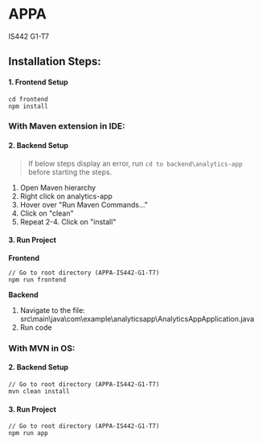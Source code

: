 # APPA 
IS442 G1-T7

## Installation Steps:

#### 1. Frontend Setup

```
cd frontend
npm install
```

### With Maven extension in IDE:

#### 2. Backend Setup

> If below steps display an error, run `cd to backend\analytics-app` before starting the steps.

<ol>
    <li>Open Maven hierarchy</li>
    <li>Right click on analytics-app</li>
    <li>Hover over "Run Maven Commands..."</li>
    <li>Click on "clean"</li>
    <li>Repeat 2-4. Click on "install"</li>
</ol>



#### 3. Run Project
**Frontend**
```
// Go to root directory (APPA-IS442-G1-T7)
npm run frontend
```

**Backend**
1. Navigate to the file: src\main\java\com\example\analyticsapp\AnalyticsAppApplication.java
2. Run code

### With MVN in OS:
#### 2. Backend Setup

```
// Go to root directory (APPA-IS442-G1-T7)
mvn clean install
```

#### 3. Run Project

```
// Go to root directory (APPA-IS442-G1-T7)
npm run app
```